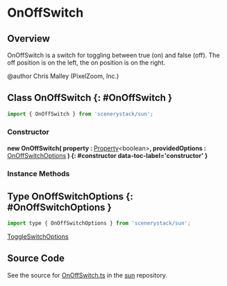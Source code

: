 # OnOffSwitch

## Overview

OnOffSwitch is a switch for toggling between true (on) and false (off).
The off position is on the left, the on position is on the right.

@author Chris Malley (PixelZoom, Inc.)

## Class OnOffSwitch {: #OnOffSwitch }


```js
import { OnOffSwitch } from 'scenerystack/sun';
```
### Constructor

#### new OnOffSwitch( property : <span style="font-weight: 400;">[Property](../axon/Property.md)&lt;<span style="color: hsla(calc(var(--md-hue) + 180deg),80%,40%,1);">boolean</span>&gt;</span>, providedOptions : <span style="font-weight: 400;">[OnOffSwitchOptions](../sun/OnOffSwitch.md#OnOffSwitchOptions)</span> ) {: #constructor data-toc-label='constructor' }

### Instance Methods





## Type OnOffSwitchOptions {: #OnOffSwitchOptions }


```js
import type { OnOffSwitchOptions } from 'scenerystack/sun';
```
[ToggleSwitchOptions](../sun/ToggleSwitch.md#ToggleSwitchOptions)



## Source Code

See the source for [OnOffSwitch.ts](https://github.com/phetsims/sun/blob/main/js/OnOffSwitch.ts) in the [sun](https://github.com/phetsims/sun) repository.
